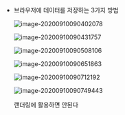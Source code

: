 * 브라우저에 데이터를 저장하는 3가지 방법

  ![image-20200910090402078](C:\Users\multicampus\AppData\Roaming\Typora\typora-user-images\image-20200910090402078.png)

  ![image-20200910090431757](C:\Users\multicampus\AppData\Roaming\Typora\typora-user-images\image-20200910090431757.png)

  ![image-20200910090508106](C:\Users\multicampus\AppData\Roaming\Typora\typora-user-images\image-20200910090508106.png)

  ![image-20200910090651863](C:\Users\multicampus\AppData\Roaming\Typora\typora-user-images\image-20200910090651863.png)

  ![image-20200910090712192](C:\Users\multicampus\AppData\Roaming\Typora\typora-user-images\image-20200910090712192.png)

  ![image-20200910090749443](C:\Users\multicampus\AppData\Roaming\Typora\typora-user-images\image-20200910090749443.png)

  랜더링에 활용하면 안된다